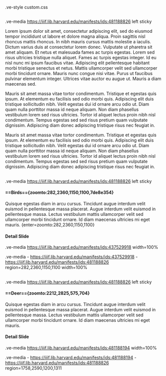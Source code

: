 .ve-style custom.css

##
.ve-media https://iiif.lib.harvard.edu/manifests/ids:481188826 left sticky

Lorem ipsum dolor sit amet, consectetur adipiscing elit, sed do eiusmod tempor incididunt ut labore et dolore magna aliqua. Proin sagittis nisl rhoncus mattis rhoncus. In nibh mauris cursus mattis molestie a iaculis. Dictum varius duis at consectetur lorem donec. Vulputate ut pharetra sit amet aliquam. Et netus et malesuada fames ac turpis egestas. Lorem sed risus ultricies tristique nulla aliquet. Fames ac turpis egestas integer. Id eu nisl nunc mi ipsum faucibus vitae. Adipiscing elit pellentesque habitant morbi tristique senectus et netus. Mattis ullamcorper velit sed ullamcorper morbi tincidunt ornare. Mauris nunc congue nisi vitae. Purus ut faucibus pulvinar elementum integer. Ultrices vitae auctor eu augue ut. Mauris a diam maecenas sed.

Mauris sit amet massa vitae tortor condimentum. Tristique et egestas quis ipsum. At elementum eu facilisis sed odio morbi quis. Adipiscing elit duis tristique sollicitudin nibh. Velit egestas dui id ornare arcu odio ut. Diam quam nulla porttitor massa id neque aliquam. Non diam phasellus vestibulum lorem sed risus ultricies. Tortor id aliquet lectus proin nibh nisl condimentum. Tempus egestas sed sed risus pretium quam vulputate dignissim. Adipiscing diam donec adipiscing tristique risus nec feugiat in.

Mauris sit amet massa vitae tortor condimentum. Tristique et egestas quis ipsum. At elementum eu facilisis sed odio morbi quis. Adipiscing elit duis tristique sollicitudin nibh. Velit egestas dui id ornare arcu odio ut. Diam quam nulla porttitor massa id neque aliquam. Non diam phasellus vestibulum lorem sed risus ultricies. Tortor id aliquet lectus proin nibh nisl condimentum. Tempus egestas sed sed risus pretium quam vulputate dignissim. Adipiscing diam donec adipiscing tristique risus nec feugiat in.

## 
.ve-media https://iiif.lib.harvard.edu/manifests/ids:481188826 left sticky

#### ==Birds=={zoomto:282,2360,1150,1100,7de8e354}
Quisque egestas diam in arcu cursus. Tincidunt augue interdum velit euismod in pellentesque massa placerat. Augue interdum velit euismod in pellentesque massa. Lectus vestibulum mattis ullamcorper velit sed ullamcorper morbi tincidunt ornare. Id diam maecenas ultricies mi eget mauris.
{enter=zoomto:282,2360,1150,1100}

#### Detail Slide
.ve-media https://iiif.lib.harvard.edu/manifests/ids:437529918 width=100%

.ve-media
    - https://iiif.lib.harvard.edu/manifests/ids:437529918 
    - https://iiif.lib.harvard.edu/manifests/ids:481188826 region=282,2360,1150,1100  width=100%
    
## 
.ve-media https://iiif.lib.harvard.edu/manifests/ids:481188826 left sticky

#### ==Deer=={zoomto:2212,2825,575,704}
Quisque egestas diam in arcu cursus. Tincidunt augue interdum velit euismod in pellentesque massa placerat. Augue interdum velit euismod in pellentesque massa. Lectus vestibulum mattis ullamcorper velit sed ullamcorper morbi tincidunt ornare. Id diam maecenas ultricies mi eget mauris. 

#### Detail Slide
.ve-media https://iiif.lib.harvard.edu/manifests/ids:481188194 width=100%

.ve-media
    - https://iiif.lib.harvard.edu/manifests/ids:481188194
    - https://iiif.lib.harvard.edu/manifests/ids:481188826 region=1758,2590,1200,1311